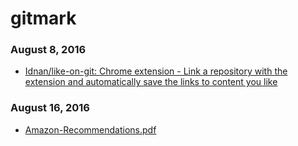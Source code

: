 # gitmark
### August 8, 2016
- [Idnan/like-on-git: Chrome extension - Link a repository with the extension and automatically save the links to content you like](https://github.com/Idnan/like-on-git) 

### August 16, 2016
- [Amazon-Recommendations.pdf](https://www.cs.umd.edu/~samir/498/Amazon-Recommendations.pdf) 
